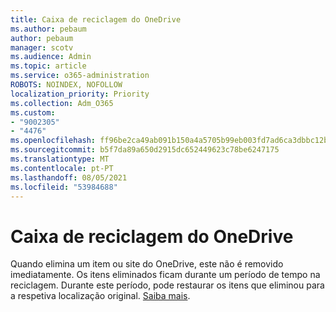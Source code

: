 ```yaml
---
title: Caixa de reciclagem do OneDrive
ms.author: pebaum
author: pebaum
manager: scotv
ms.audience: Admin
ms.topic: article
ms.service: o365-administration
ROBOTS: NOINDEX, NOFOLLOW
localization_priority: Priority
ms.collection: Adm_O365
ms.custom:
- "9002305"
- "4476"
ms.openlocfilehash: ff96be2ca49ab091b150a4a5705b99eb003fd7ad6ca3dbbc12b47358bb04563f
ms.sourcegitcommit: b5f7da89a650d2915dc652449623c78be6247175
ms.translationtype: MT
ms.contentlocale: pt-PT
ms.lasthandoff: 08/05/2021
ms.locfileid: "53984688"
---
```

# <a name="onedrive-recycle-bin"></a>Caixa de reciclagem do OneDrive

Quando elimina um item ou site do OneDrive, este não é removido imediatamente. Os itens eliminados ficam durante um período de tempo na reciclagem. Durante este período, pode restaurar os itens que eliminou para a respetiva localização original. [Saiba mais](https://support.office.com/article/restore-deleted-files-or-folders-in-onedrive-949ada80-0026-4db3-a953-c99083e6a84f?ui=en-US&rs=en-US&ad=US).
